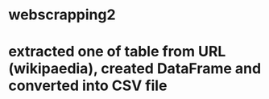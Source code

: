 # webscrapping2
# extracted one of table from URL (wikipaedia), created DataFrame and converted into CSV file

